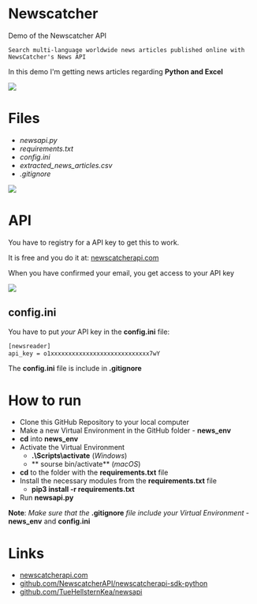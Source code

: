 # Newscatcher
Demo of the Newscatcher API

    Search multi-language worldwide news articles published online with NewsCatcher's News API

In this demo I'm getting news articles regarding **Python and Excel**

![](./image/news_1.jpg)

# Files
- *newsapi.py*
- *requirements.txt*
- *config.ini*
- *extracted_news_articles.csv*
- *.gitignore*

![](./image/news_2.jpg)

# API
You have to registry for a API key to get this to work.

It is free and you do it at: [newscatcherapi.com](https://newscatcherapi.com/)

When you have confirmed your email, you get access to your API key

![](./image/news_api.jpg)

## config.ini
You have to put *your* API key in the **config.ini** file:

```txt
[newsreader]
api_key = o1xxxxxxxxxxxxxxxxxxxxxxxxxxxx7wY
```
The **config.ini** file is include in **.gitignore**

# How to run
- Clone this GitHub Repository to your local computer
- Make a new Virtual Environment in the GitHub folder - **news_env**
- **cd** into **news_env**
- Activate the Virtual Environment
    - **.\Scripts\activate** (*Windows*)
    - ** sourse bin/activate** (*macOS*) 
- **cd** to the folder with the **requirements.txt** file
- Install the necessary modules from the **requirements.txt** file
    - **pip3 install -r requirements.txt**
- Run **newsapi.py**

**Note**: *Make sure that the* **.gitignore** *file include your Virtual Environment* - **news_env** and **config.ini**

# Links
- [newscatcherapi.com](https://newscatcherapi.com/)
- [github.com/NewscatcherAPI/newscatcherapi-sdk-python](https://github.com/NewscatcherAPI/newscatcherapi-sdk-python)
- [github.com/TueHellsternKea/newsapi](https://github.com/TueHellsternKea/newsapi/blob/main/README.md)
